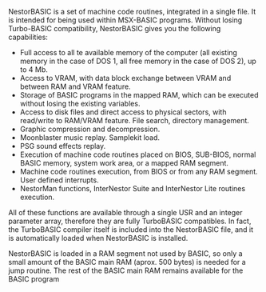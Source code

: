 ﻿NestorBASIC is a set of machine code routines, integrated in a single file. It is intended for being used within MSX-BASIC programs. Without losing Turbo-BASIC compatibility, NestorBASIC gives you the following capabilities:

- Full access to all te available memory of the computer (all existing memory in the case of DOS 1, all free memory in the case of DOS 2), up to 4 Mb.
- Access to VRAM, with data block exchange between VRAM and between RAM and VRAM feature.
- Storage of BASIC programs in the mapped RAM, which can be executed without losing the existing variables.
- Access to disk files and direct access to physical sectors, with read/write to RAM/VRAM feature. File search, directory management. 
- Graphic compression and decompression.
- Moonblaster music replay. Samplekit load.
- PSG sound effects replay.
- Execution of machine code routines placed on BIOS, SUB-BIOS, normal BASIC memory, system work area, or a mapped RAM segment.
- Machine code routines execution, from BIOS or from any RAM segment. User defined interrupts.
- NestorMan functions, InterNestor Suite and InterNestor Lite routines execution.

All of these functions are available through a single USR and an integer parameter array, therefore they are fully TurboBASIC compatibles. In fact, the TurboBASIC compiler itself is included into the NestorBASIC file, and it is automatically loaded when NestorBASIC is installed.

NestorBASIC is loaded in a RAM segment not used by BASIC, so only a small amount of the BASIC main RAM (aprox. 500 bytes) is needed for a jump routine. The rest of the BASIC main RAM remains available for the BASIC program